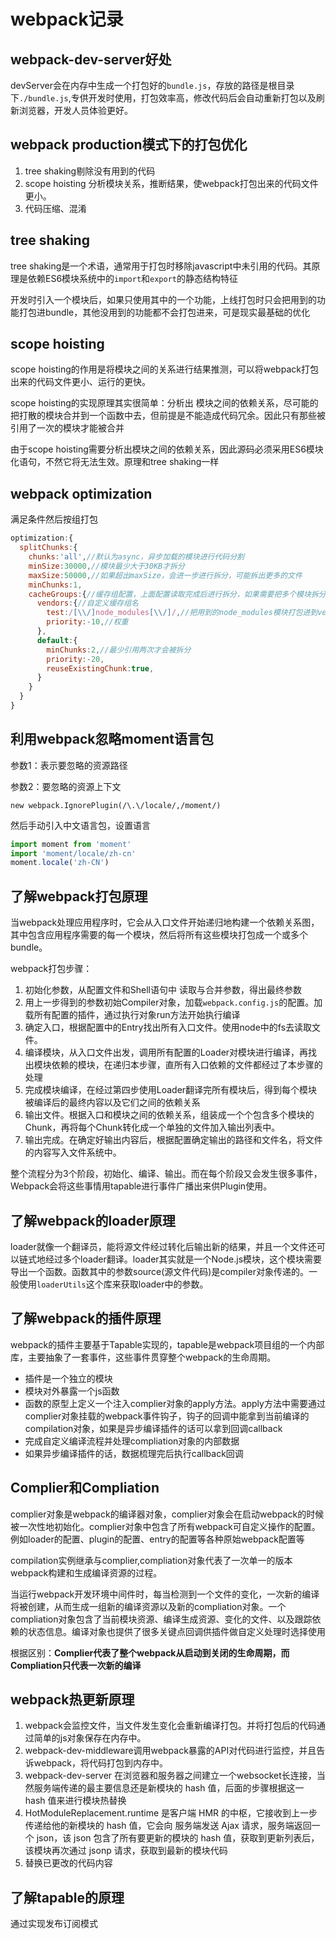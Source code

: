 # webpack记录

## webpack-dev-server好处

devServer会在内存中生成一个打包好的`bundle.js`，存放的路径是根目录下`./bundle.js`,专供开发时使用，打包效率高，修改代码后会自动重新打包以及刷新浏览器，开发人员体验更好。

 ## webpack production模式下的打包优化

 1. tree shaking剔除没有用到的代码
 2. scope hoisting 分析模块关系，推断结果，使webpack打包出来的代码文件更小。
 3. 代码压缩、混淆

## tree shaking

 tree shaking是一个术语，通常用于打包时移除javascript中未引用的代码。其原理是依赖ES6模块系统中的`import`和`export`的静态结构特征

 开发时引入一个模块后，如果只使用其中的一个功能，上线打包时只会把用到的功能打包进bundle，其他没用到的功能都不会打包进来，可是现实最基础的优化

 ## scope hoisting

 scope hoisting的作用是将模块之间的关系进行结果推测，可以将webpack打包出来的代码文件更小、运行的更快。

 scope hoisting的实现原理其实很简单：分析出  模块之间的依赖关系，尽可能的把打散的模块合并到一个函数中去，但前提是不能造成代码冗余。因此只有那些被引用了一次的模块才能被合并

 由于scope hoisting需要分析出模块之间的依赖关系，因此源码必须采用ES6模块化语句，不然它将无法生效。原理和tree shaking一样

## webpack optimization

满足条件然后按组打包

```js
optimization:{
  splitChunks:{
    chunks:'all',//默认为async，异步加载的模块进行代码分割
    minSize:30000,//模块最少大于30KB才拆分
    maxSize:50000,//如果超出maxSize，会进一步进行拆分，可能拆出更多的文件
    minChunks:1,
    cacheGroups:{//缓存组配置，上面配置读取完成后进行拆分，如果需要把多个模块拆分到一个文件就需要缓存
      vendors:{//自定义缓存组名
        test:/[\\/]node_modules[\\/]/,//把用到的node_modules模块打包进到vendors中
        priority:-10,//权重
      },
      default:{
        minChunks:2,//最少引用两次才会被拆分
        priority:-20,
        reuseExistingChunk:true,
      }
    }
  }
}
```

## 利用webpack忽略moment语言包

参数1：表示要忽略的资源路径

参数2：要忽略的资源上下文

`new webpack.IgnorePlugin(/\.\/locale/,/moment/)`

然后手动引入中文语言包，设置语言

```js
import moment from 'moment'
import 'moment/locale/zh-cn'
moment.locale('zh-CN')
```

## 了解webpack打包原理

当webpack处理应用程序时，它会从入口文件开始递归地构建一个依赖关系图，其中包含应用程序需要的每一个模块，然后将所有这些模块打包成一个或多个bundle。

webpack打包步骤：

1. 初始化参数，从配置文件和Shell语句中 读取与合并参数，得出最终参数
2. 用上一步得到的参数初始Compiler对象，加载`webpack.config.js`的配置。加载所有配置的插件，通过执行对象run方法开始执行编译
3. 确定入口，根据配置中的Entry找出所有入口文件。使用node中的fs去读取文件。
4. 编译模块，从入口文件出发，调用所有配置的Loader对模块进行编译，再找出模块依赖的模块，在递归本步骤，直所有入口依赖的文件都经过了本步骤的处理
5. 完成模块编译，在经过第四步使用Loader翻译完所有模块后，得到每个模块被编译后的最终内容以及它们之间的依赖关系
6. 输出文件。根据入口和模块之间的依赖关系，组装成一个个包含多个模块的Chunk，再将每个Chunk转化成一个单独的文件加入输出列表中。
7. 输出完成。在确定好输出内容后，根据配置确定输出的路径和文件名，将文件的内容写入文件系统中。

整个流程分为3个阶段，初始化、编译、输出。而在每个阶段又会发生很多事件，Webpack会将这些事情用tapable进行事件广播出来供Plugin使用。

## 了解webpack的loader原理

loader就像一个翻译员，能将源文件经过转化后输出新的结果，并且一个文件还可以链式地经过多个loader翻译。loader其实就是一个Node.js模块，这个模块需要导出一个函数。函数其中的参数source(源文件代码)是compiler对象传递的。一般使用`loaderUtils`这个库来获取loader中的参数。

## 了解webpack的插件原理 

webpack的插件主要基于Tapable实现的，tapable是webpack项目组的一个内部库，主要抽象了一套事件，这些事件贯穿整个webpack的生命周期。

+ 插件是一个独立的模块
+ 模块对外暴露一个js函数
+ 函数的原型上定义一个注入complier对象的apply方法。apply方法中需要通过complier对象挂载的webpack事件钩子，钩子的回调中能拿到当前编译的compilation对象，如果是异步编译插件的话可以拿到回调callback
+ 完成自定义编译流程并处理compliation对象的内部数据
+ 如果异步编译插件的话，数据梳理完后执行callback回调

## Complier和Compliation

complier对象是webpack的编译器对象，complier对象会在启动webpack的时候被一次性地初始化。complier对象中包含了所有webpack可自定义操作的配置。例如loader的配置、plugin的配置、entry的配置等各种原始webpack配置等

compilation实例继承与complier,compliation对象代表了一次单一的版本webpack构建和生成编译资源的过程。

当运行webpack开发环境中间件时，每当检测到一个文件的变化，一次新的编译将被创建，从而生成一组新的编译资源以及新的compliation对象。一个compliation对象包含了当前模块资源、编译生成资源、变化的文件、以及跟踪依赖的状态信息。编译对象也提供了很多关键点回调供插件做自定义处理时选择使用

根据区别：**Complier代表了整个webpack从启动到关闭的生命周期，而Compliation只代表一次新的编译**

## webpack热更新原理

1. webpack会监控文件，当文件发生变化会重新编译打包。并将打包后的代码通过简单的js对象保存在内存中。
2. webpack-dev-middleware调用webpack暴露的API对代码进行监控，并且告诉webpack，将代码打包到内存中。
3. webpack-dev-server 在浏览器和服务器之间建立一个websocket长连接，当然服务端传递的最主要信息还是新模块的 hash 值，后面的步骤根据这一 hash 值来进行模块热替换
4. HotModuleReplacement.runtime 是客户端 HMR 的中枢，它接收到上一步传递给他的新模块的 hash 值，它会向 服务端发送 Ajax 请求，服务端返回一个 json，该 json 包含了所有要更新的模块的 hash 值，获取到更新列表后，该模块再次通过 jsonp 请求，获取到最新的模块代码
5. 替换已更改的代码内容

## 了解tapable的原理

通过实现发布订阅模式
